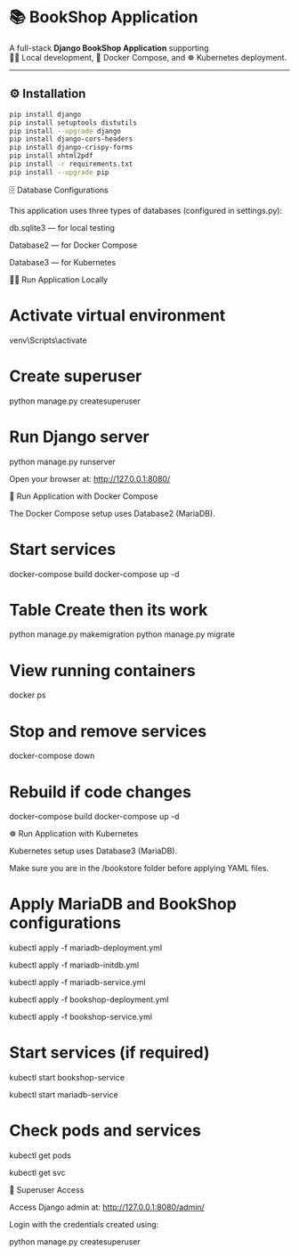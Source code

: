 # 📚 BookShop Application  

A full-stack **Django BookShop Application** supporting  
🧑‍💻 Local development, 🐳 Docker Compose, and ☸️ Kubernetes deployment.  

---

## ⚙️ Installation  

```bash
pip install django
pip install setuptools distutils
pip install --upgrade django
pip install django-cors-headers
pip install django-crispy-forms
pip install xhtml2pdf
pip install -r requirements.txt
pip install --upgrade pip
```
🗄️ Database Configurations

This application uses three types of databases (configured in settings.py):

db.sqlite3 — for local testing

Database2 — for Docker Compose

Database3 — for Kubernetes

🧑‍💻 Run Application Locally
# Activate virtual environment
venv\Scripts\activate

# Create superuser
python manage.py createsuperuser

# Run Django server
python manage.py runserver


Open your browser at: http://127.0.0.1:8080/

🐳 Run Application with Docker Compose

The Docker Compose setup uses Database2 (MariaDB).

# Start services
docker-compose build
docker-compose up -d

# Table Create then its work 
 python manage.py makemigration 
 python manage.py migrate 
# View running containers
docker ps

# Stop and remove services
docker-compose down

# Rebuild if code changes
docker-compose build
docker-compose up -d

☸️ Run Application with Kubernetes

Kubernetes setup uses Database3 (MariaDB).

Make sure you are in the /bookstore folder before applying YAML files.

# Apply MariaDB and BookShop configurations
kubectl apply -f mariadb-deployment.yml

kubectl apply -f mariadb-initdb.yml

kubectl apply -f mariadb-service.yml

kubectl apply -f bookshop-deployment.yml

kubectl apply -f bookshop-service.yml

# Start services (if required)
kubectl start bookshop-service

kubectl start mariadb-service

# Check pods and services
kubectl get pods

kubectl get svc

🔐 Superuser Access

Access Django admin at: http://127.0.0.1:8080/admin/

Login with the credentials created using:

python manage.py createsuperuser
